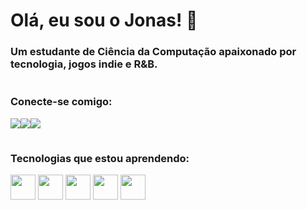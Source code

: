 # Olá, eu sou o Jonas! 👋

### Um estudante de Ciência da Computação apaixonado por tecnologia, jogos indie e R&B.

<img src="https://i.imgur.com/g833sD4.png" width="100%" height="1">

### Conecte-se comigo:
<a href="https://www.linkedin.com/in/jonas-tavares-984315160/" target="_blank"><img src="https://img.shields.io/badge/-LinkedIn-%230077B5?style=for-the-badge&logo=linkedin&logoColor=white"></a><a href="https://www.instagram.com/SEU_USUARIO_AQUI/" target="_blank"><img src="https://img.shields.io/badge/-Instagram-%23E4405F?style=for-the-badge&logo=instagram&logoColor=white"></a><a href="mailto:jonastavares98@gmail.com" target="_blank"><img src="https://img.shields.io/badge/-Gmail-%23333?style=for-the-badge&logo=gmail&logoColor=white"></a>

<img src="https://i.imgur.com/g833sD4.png" width="100%" height="1">

### Tecnologias que estou aprendendo:
<p align="left">
  <img src="https://cdn.jsdelivr.net/gh/devicons/devicon/icons/html5/html5-original.svg" width="40" height="40"/>
  <img src="https://cdn.jsdelivr.net/gh/devicons/devicon/icons/css3/css3-original.svg" width="40" height="40"/>
  <img src="https://cdn.jsdelivr.net/gh/devicons/devicon/icons/javascript/javascript-original.svg" width="40" height="40"/>
  <img src="https://cdn.jsdelivr.net/gh/devicons/devicon/icons/python/python-original.svg" width="40" height="40"/>
  <img src="https://cdn.jsdelivr.net/gh/devicons/devicon/icons/git/git-original.svg" width="40" height="40"/>
</p>
